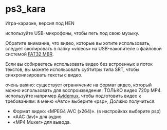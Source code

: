 # ps3_kara
Игра-караоке, версия под HEN

используйте USB-микрофоны, чтобы петь под свою музыку.

Обратите внимание, что видео, которые вы хотите использовать, следует скопировать в папку «videos» на USB-накопителе с файловой системой [FAT32 MBR](https://www.pspx.ru/forum/attachment.php?attachmentid=14946).
 
Если вы собираетесь использовать видео без встроенных в поток текстов, вы можете использовать субтитры типа SRT, чтобы синхронизировать тексты с видео.

очень важно: существует ограничение на формат видео, который можно использовать для воспроизведения: ТОЛЬКО видео 720p MP4. 
используйте например [Avidemux](https://sourceforge.net/projects/avidemux/files/latest/download), чтобы подготовить видео к требованиям: 
в меню «Авто» выберите «psp», 
Должно получиться:

- Формат видео: «MPEG4 AVC (x264)». (в настройках выберите psp)
- «AAC (lav)» для аудио 
- «MP4 Muxer» для вывода. 


